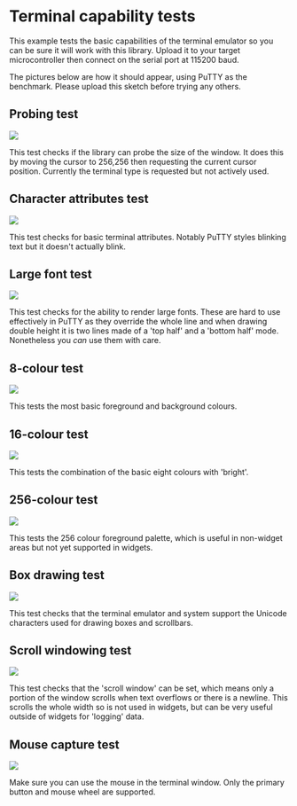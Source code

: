 # Terminal capability tests

This example tests the basic capabilities of the terminal emulator so you can be sure it will work with this library. Upload it to your target microcontroller then connect on the serial port at 115200 baud.

The pictures below are how it should appear, using PuTTY as the benchmark. Please upload this sketch before trying any others.

## Probing test

<img src="probingTest.png"  />

This test checks if the library can probe the size of the window. It does this by moving the cursor to 256,256 then requesting the current cursor position. Currently the terminal type is requested but not actively used.

## Character attributes test

![](characterAttributes.png)

This test checks for basic terminal attributes. Notably PuTTY styles blinking text but it doesn't actually blink.

## Large font test

![](largeFont.png)

This test checks for the ability to render large fonts. These are hard to use effectively in PuTTY as they override the whole line and when drawing double height it is two lines made of a 'top half' and a 'bottom half' mode. Nonetheless you *can* use them with care.

## 8-colour test

![](8colour.png)

This tests the most basic foreground and background colours.

## 16-colour test

![](16colour.png)

This tests the combination of the basic eight colours with 'bright'.

## 256-colour test

![](256colour.png)

This tests the 256 colour foreground palette, which is useful in non-widget areas but not yet supported in widgets.

## Box drawing test

![](boxDrawing.png)

This test checks that the terminal emulator and system support the Unicode characters used for drawing boxes and scrollbars.

## Scroll windowing test

![](scrollWindowing.png)

This test checks that the 'scroll window' can be set, which means only a portion of the window scrolls when text overflows or there is a newline. This scrolls the whole width so is not used in widgets, but can be very useful outside of widgets for 'logging' data.

## Mouse capture test

![](mouse.png)

Make sure you can use the mouse in the terminal window. Only the primary button and mouse wheel are supported.